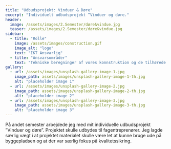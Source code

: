 ```yaml
---
title: "Udbudsprojekt: Vinduer & Døre"
excerpt: "Individuelt udbudsprojekt ”Vinduer og døre."
header:
  image: /assets/images/2.Semester/døre&vindue.jpg
  teaser: /assets/images/2.Semester/døre&vindue.jpg
sidebar:
  - title: "Rolle"
    image: /assets/images/construction.gif
    image_alt: "logo"
    text: "IKT Ansvarlig"
  - title: "Ansvarsområder"
    text: "Tekniske beregninger af vores konnstruktion og de tilhørede tegninger"
gallery:
  - url: /assets/images/unsplash-gallery-image-1.jpg
    image_path: assets/images/unsplash-gallery-image-1-th.jpg
    alt: "placeholder image 1"
  - url: /assets/images/unsplash-gallery-image-2.jpg
    image_path: assets/images/unsplash-gallery-image-2-th.jpg
    alt: "placeholder image 2"
  - url: /assets/images/unsplash-gallery-image-3.jpg
    image_path: assets/images/unsplash-gallery-image-3-th.jpg
    alt: "placeholder image 3"
---
```


På andet semester arbejdede jeg med mit individuelle udbudsprojekt ”Vinduer og døre”. Projektet skulle udbydes til fagentreprenører. Jeg lagde særlig vægt i at projektet materialet skulle være let at kunne bruge ude på byggepladsen og at der var særlig fokus på kvalitetssikring. 
